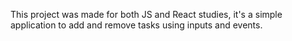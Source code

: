 This project was made for both JS and React studies, it's a simple application to add and remove tasks using inputs and events.